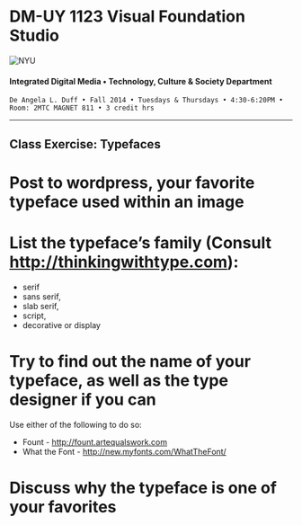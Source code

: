 # DM-UY 1123 Visual Foundation Studio

![NYU](http://ws2.polishedsolid.com/de/nyu_soe_logo.png)
#### Integrated Digital Media • Technology, Culture & Society Department

    De Angela L. Duff • Fall 2014 • Tuesdays & Thursdays • 4:30-6:20PM • Room: 2MTC MAGNET 811 • 3 credit hrs

---

## Class Exercise: Typefaces

# Post to wordpress, your favorite typeface used within an image

# List the typeface’s family (Consult http://thinkingwithtype.com):
* serif
* sans serif, 
* slab serif, 
* script, 
* decorative or display

# Try to find out the name of your typeface, as well as the type designer if you can
Use either of the following to do so: 
* Fount - http://fount.artequalswork.com
* What the Font - http://new.myfonts.com/WhatTheFont/

# Discuss why the typeface is one of your favorites


